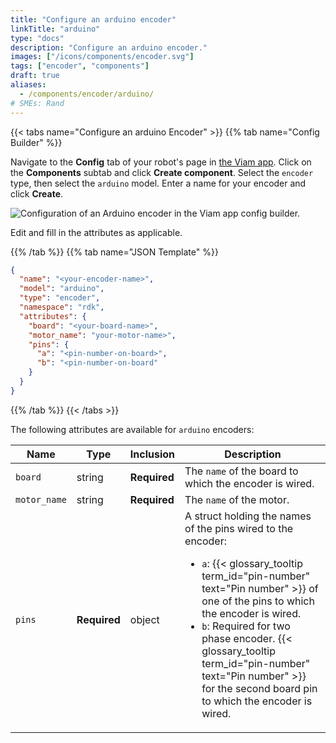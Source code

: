 ```yaml
---
title: "Configure an arduino encoder"
linkTitle: "arduino"
type: "docs"
description: "Configure an arduino encoder."
images: ["/icons/components/encoder.svg"]
tags: ["encoder", "components"]
draft: true
aliases:
  - /components/encoder/arduino/
# SMEs: Rand
---
```


{{< tabs name="Configure an arduino Encoder" >}}
{{% tab name="Config Builder" %}}

Navigate to the **Config** tab of your robot's page in [the Viam app](https://app.viam.com).
Click on the **Components** subtab and click **Create component**.
Select the `encoder` type, then select the `arduino` model.
Enter a name for your encoder and click **Create**.

![Configuration of an Arduino encoder in the Viam app config builder.](/platform/build/configure/components/encoder/configure-arduino.png)

Edit and fill in the attributes as applicable.

{{% /tab %}}
{{% tab name="JSON Template" %}}

```json {class="line-numbers linkable-line-numbers"}
{
  "name": "<your-encoder-name>",
  "model": "arduino",
  "type": "encoder",
  "namespace": "rdk",
  "attributes": {
    "board": "<your-board-name>",
    "motor_name": "your-motor-name>",
    "pins": {
      "a": "<pin-number-on-board>",
      "b": "<pin-number-on-board"
    }
  }
}
```

{{% /tab %}}
{{< /tabs >}}

The following attributes are available for `arduino` encoders:

<!-- prettier-ignore -->
| Name | Type | Inclusion | Description |
| ---- | ---- | --------- | ----------- |
| `board` | string | **Required** | The `name` of the board to which the encoder is wired. |
| `motor_name` | string | **Required** | The `name` of the motor. |
| `pins` | **Required** | object | A struct holding the names of the pins wired to the encoder: <ul> <li> <code>a</code>: {{< glossary_tooltip term_id="pin-number" text="Pin number" >}} of one of the pins to which the encoder is wired. </li> <li> <code>b</code>: Required for two phase encoder. {{< glossary_tooltip term_id="pin-number" text="Pin number" >}} for the second board pin to which the encoder is wired. </li> </ul> |
